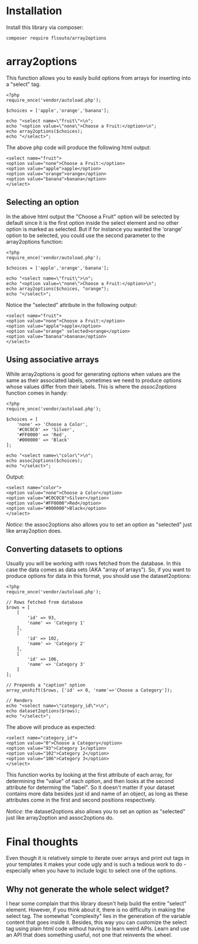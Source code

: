 # Installation

Install this library via composer:

```
composer require flsouto/array2options
```

# array2options

This function allows you to easily build options from arrays for inserting into a "select" tag.

```
<?php
require_once('vendor/autoload.php');

$choices = ['apple','orange','banana'];

echo "<select name=\"fruit\">\n";
echo "<option value=\"none\">Choose a Fruit:</option>\n";
echo array2options($choices);
echo "</select>";

```

The above php code will produce the following html output:

```
<select name="fruit">
<option value="none">Choose a Fruit:</option>
<option value="apple">apple</option>
<option value="orange">orange</option>
<option value="banana">banana</option>
</select>
```

## Selecting an option

In the above html output the "Choose a Fruit" option will be selected by default since it is the first option inside the select element and no other option is marked as selected. But if for instance you wanted the 'orange' option to be selected, you could use the second parameter to the array2options function:

```
<?php
require_once('vendor/autoload.php');

$choices = ['apple','orange','banana'];

echo "<select name=\"fruit\">\n";
echo "<option value=\"none\">Choose a Fruit:</option>\n";
echo array2options($choices, "orange");
echo "</select>";
```

Notice the "selected" attribute in the following output:

```
<select name="fruit">
<option value="none">Choose a Fruit:</option>
<option value="apple">apple</option>
<option value="orange" selected>orange</option>
<option value="banana">banana</option>
</select>
```

## Using associative arrays

While array2options is good for generating options when values are the same as their associated labels, sometimes we need to produce options whose values differ from their labels. This is where the *assoc2options* function comes in handy:

```
<?php
require_once('vendor/autoload.php');

$choices = [
	'none' => 'Choose a Color',
	'#C0C0C0' => 'Silver',
	'#FF0000' => 'Red',
	'#000000' => 'Black'
];

echo "<select name=\"color\">\n";
echo assoc2options($choices);
echo "</select>";

```

Output:

```
<select name="color">
<option value="none">Choose a Color</option>
<option value="#C0C0C0">Silver</option>
<option value="#FF0000">Red</option>
<option value="#000000">Black</option>
</select>
```

*Notice*: the assoc2options also allows you to set an option as "selected" just like array2option does.

## Converting datasets to options

Usually you will be working with rows fetched from the database. In this case the data comes as data sets (AKA "array of arrays"). So, if you want to produce options for data in this format, you should use the dataset2options:

```
<?php
require_once('vendor/autoload.php');

// Rows fetched from database
$rows = [
	[
		'id' => 93,
		'name' => 'Category 1'
	],
	[
		'id' => 102,
		'name' => 'Category 2'
	],
	[
		'id' => 106,
		'name' => 'Category 3'
	]
];

// Prepends a "caption" option
array_unshift($rows, ['id' => 0, 'name'=>'Choose a Category']);

// Renders
echo "<select name=\"category_id\">\n";
echo dataset2options($rows);
echo "</select>";
```

The above will produce as expected:

```
<select name="category_id">
<option value="0">Choose a Category</option>
<option value="93">Category 1</option>
<option value="102">Category 2</option>
<option value="106">Category 3</option>
</select>
```

This function works by looking at the first attribute of each array, for determining the "value" of each option, and then looks at the second attribute for determing the "label". So it doesn't matter if your dataset contains more data besides just id and name of an object, as long as these attributes come in the first and second positions respectively.

*Notice*: the dataset2options also allows you to set an option as "selected" just like array2option and assoc2options do.

# Final thoughts

Even though it is relatively simple to iterate over arrays and print out tags in your templates it makes your code ugly and is such a tedious work to do - especially when you have to include logic to select one of the options. 

## Why not generate the whole select widget?

I hear some complain that this library doesn't help build the entire "select" element. However, if you think about it, there is no difficulty in making the select tag. The somewhat "complexity" lies in the generation of the variable content that goes inside it. Besides, this way you can customize the select tag using plain html code without having to learn weird APIs. Learn and use an API that does something useful, not one that reinvents the wheel.
